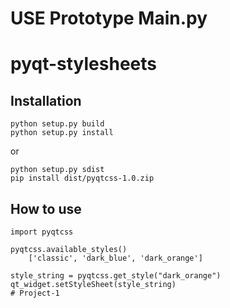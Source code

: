 # USE Prototype Main.py 
# pyqt-stylesheets



## Installation
```
python setup.py build
python setup.py install
```
or
```
python setup.py sdist
pip install dist/pyqtcss-1.0.zip
```

## How to use

```
import pyqtcss

pyqtcss.available_styles()
    ['classic', 'dark_blue', 'dark_orange']
    
style_string = pyqtcss.get_style("dark_orange")
qt_widget.setStyleSheet(style_string)
#   P r o j e c t - 1  
 